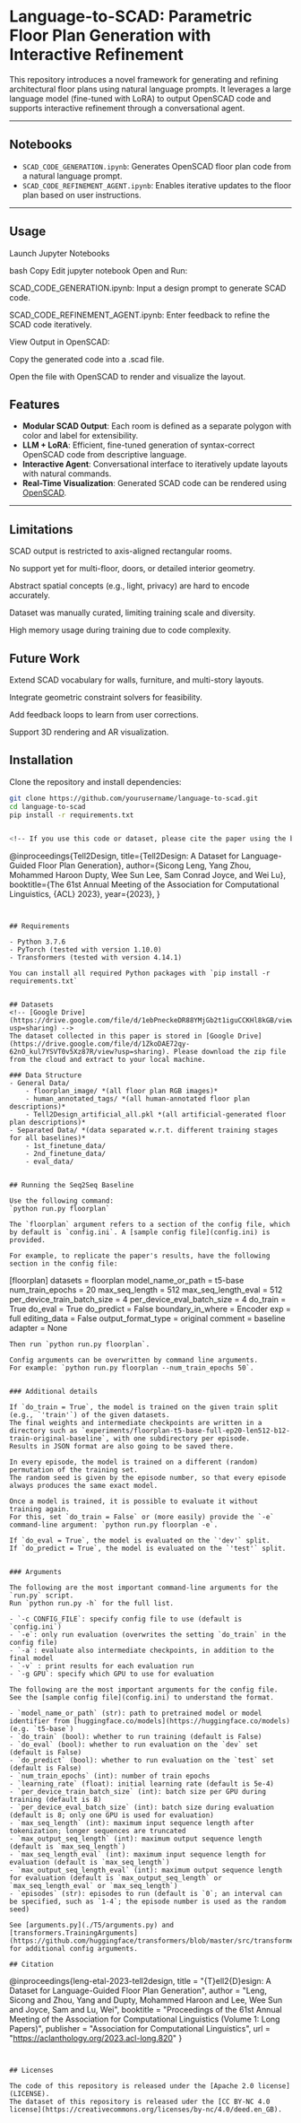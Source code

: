 # Language-to-SCAD: Parametric Floor Plan Generation with Interactive Refinement

This repository introduces a novel framework for generating and refining architectural floor plans using natural language prompts. It leverages a large language model (fine-tuned with LoRA) to output OpenSCAD code and supports interactive refinement through a conversational agent.

---

## Notebooks

- `SCAD_CODE_GENERATION.ipynb`: Generates OpenSCAD floor plan code from a natural language prompt.
- `SCAD_CODE_REFINEMENT_AGENT.ipynb`: Enables iterative updates to the floor plan based on user instructions.

---

## Usage

Launch Jupyter Notebooks

bash
Copy
Edit
jupyter notebook
Open and Run:

SCAD_CODE_GENERATION.ipynb: Input a design prompt to generate SCAD code.

SCAD_CODE_REFINEMENT_AGENT.ipynb: Enter feedback to refine the SCAD code iteratively.

View Output in OpenSCAD:

Copy the generated code into a .scad file.

Open the file with OpenSCAD to render and visualize the layout.

##  Features

- **Modular SCAD Output**: Each room is defined as a separate polygon with color and label for extensibility.
- **LLM + LoRA**: Efficient, fine-tuned generation of syntax-correct OpenSCAD code from descriptive language.
- **Interactive Agent**: Conversational interface to iteratively update layouts with natural commands.
- **Real-Time Visualization**: Generated SCAD code can be rendered using [OpenSCAD](https://www.openscad.org/).

---

## Limitations
SCAD output is restricted to axis-aligned rectangular rooms.

No support yet for multi-floor, doors, or detailed interior geometry.

Abstract spatial concepts (e.g., light, privacy) are hard to encode accurately.

Dataset was manually curated, limiting training scale and diversity.

High memory usage during training due to code complexity.

## Future Work
Extend SCAD vocabulary for walls, furniture, and multi-story layouts.

Integrate geometric constraint solvers for feasibility.

Add feedback loops to learn from user corrections.

Support 3D rendering and AR visualization.
##  Installation

Clone the repository and install dependencies:

```bash
git clone https://github.com/yourusername/language-to-scad.git
cd language-to-scad
pip install -r requirements.txt


<!-- If you use this code or dataset, please cite the paper using the bibtex reference below.
```
@inproceedings{Tell2Design,
    title={Tell2Design: A Dataset for Language-Guided Floor Plan Generation},
    author={Sicong Leng, Yang Zhou, Mohammed Haroon Dupty, Wee Sun Lee, Sam Conrad Joyce, and Wei Lu},
    booktitle={The 61st Annual Meeting of the Association for Computational Linguistics, {ACL} 2023},
    year={2023},
}
``` -->


## Requirements

- Python 3.7.6
- PyTorch (tested with version 1.10.0)
- Transformers (tested with version 4.14.1)

You can install all required Python packages with `pip install -r requirements.txt`


## Datasets
<!-- [Google Drive](https://drive.google.com/file/d/1ebPneckeDR88YMjGb2t1iguCCKHl8kGB/view?usp=sharing) -->
The dataset collected in this paper is stored in [Google Drive](https://drive.google.com/file/d/1ZkoDAE72qy-62nO_kul7YSVT0v5Xz87R/view?usp=sharing). Please download the zip file from the cloud and extract to your local machine.

### Data Structure
- General Data/
    - floorplan_image/ *(all floor plan RGB images)*
    - human_annotated_tags/ *(all human-annotated floor plan descriptions)*
    - Tell2Design_artificial_all.pkl *(all artificial-generated floor plan descriptions)*
- Separated Data/ *(data separated w.r.t. different training stages for all baselines)*
    - 1st_finetune_data/
    - 2nd_finetune_data/
    - eval_data/


## Running the Seq2Seq Baseline

Use the following command:
`python run.py floorplan`

The `floorplan` argument refers to a section of the config file, which by default is `config.ini`. A [sample config file](config.ini) is provided.

For example, to replicate the paper's results, have the following section in the config file:
```
[floorplan]
datasets = floorplan
model_name_or_path = t5-base
num_train_epochs = 20
max_seq_length = 512
max_seq_length_eval = 512
per_device_train_batch_size = 4
per_device_eval_batch_size = 4
do_train = True
do_eval = True
do_predict = False
boundary_in_where = Encoder
exp = full
editing_data = False
output_format_type = original
comment = baseline
adapter = None
```
Then run `python run.py floorplan`.

Config arguments can be overwritten by command line arguments.
For example: `python run.py floorplan --num_train_epochs 50`.


### Additional details

If `do_train = True`, the model is trained on the given train split (e.g., `'train'`) of the given datasets.
The final weights and intermediate checkpoints are written in a directory such as `experiments/floorplan-t5-base-full-ep20-len512-b12-train-original-baseline`, with one subdirectory per episode.
Results in JSON format are also going to be saved there.

In every episode, the model is trained on a different (random) permutation of the training set.
The random seed is given by the episode number, so that every episode always produces the same exact model.

Once a model is trained, it is possible to evaluate it without training again.
For this, set `do_train = False` or (more easily) provide the `-e` command-line argument: `python run.py floorplan -e`.

If `do_eval = True`, the model is evaluated on the `'dev'` split.
If `do_predict = True`, the model is evaluated on the `'test'` split.


### Arguments

The following are the most important command-line arguments for the `run.py` script.
Run `python run.py -h` for the full list.

- `-c CONFIG_FILE`: specify config file to use (default is `config.ini`)
- `-e`: only run evaluation (overwrites the setting `do_train` in the config file)
- `-a`: evaluate also intermediate checkpoints, in addition to the final model
- `-v` : print results for each evaluation run
- `-g GPU`: specify which GPU to use for evaluation

The following are the most important arguments for the config file. 
See the [sample config file](config.ini) to understand the format.

- `model_name_or_path` (str): path to pretrained model or model identifier from [huggingface.co/models](https://huggingface.co/models) (e.g. `t5-base`)
- `do_train` (bool): whether to run training (default is False)
- `do_eval` (bool): whether to run evaluation on the `dev` set (default is False)
- `do_predict` (bool): whether to run evaluation on the `test` set (default is False)
- `num_train_epochs` (int): number of train epochs
- `learning_rate` (float): initial learning rate (default is 5e-4)
- `per_device_train_batch_size` (int): batch size per GPU during training (default is 8)
- `per_device_eval_batch_size` (int): batch size during evaluation (default is 8; only one GPU is used for evaluation)
- `max_seq_length` (int): maximum input sequence length after tokenization; longer sequences are truncated
- `max_output_seq_length` (int): maximum output sequence length (default is `max_seq_length`)
- `max_seq_length_eval` (int): maximum input sequence length for evaluation (default is `max_seq_length`)
- `max_output_seq_length_eval` (int): maximum output sequence length for evaluation (default is `max_output_seq_length` or `max_seq_length_eval` or `max_seq_length`)
- `episodes` (str): episodes to run (default is `0`; an interval can be specified, such as `1-4`; the episode number is used as the random seed)

See [arguments.py](./T5/arguments.py) and [transformers.TrainingArguments](https://github.com/huggingface/transformers/blob/master/src/transformers/training_args.py) for additional config arguments.

## Citation

```
@inproceedings{leng-etal-2023-tell2design,
    title = "{T}ell2{D}esign: A Dataset for Language-Guided Floor Plan Generation",
    author = "Leng, Sicong  and
      Zhou, Yang  and
      Dupty, Mohammed Haroon  and
      Lee, Wee Sun  and
      Joyce, Sam  and
      Lu, Wei",
    booktitle = "Proceedings of the 61st Annual Meeting of the Association for Computational Linguistics (Volume 1: Long Papers)",
    publisher = "Association for Computational Linguistics",
    url = "https://aclanthology.org/2023.acl-long.820"
}
```


## Licenses

The code of this repository is released under the [Apache 2.0 license](LICENSE).
The dataset of this repository is released uder the [CC BY-NC 4.0 license](https://creativecommons.org/licenses/by-nc/4.0/deed.en_GB).

